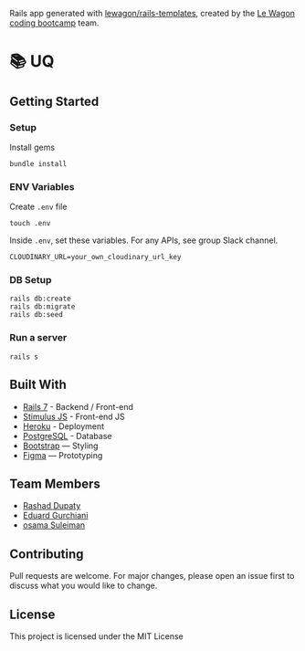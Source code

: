 Rails app generated with [lewagon/rails-templates](https://github.com/lewagon/rails-templates), created by the [Le Wagon coding bootcamp](https://www.lewagon.com) team.
# 📚 UQ

## Getting Started
### Setup

Install gems
```
bundle install
```

### ENV Variables
Create `.env` file
```
touch .env
```
Inside `.env`, set these variables. For any APIs, see group Slack channel.
```
CLOUDINARY_URL=your_own_cloudinary_url_key
```

### DB Setup
```
rails db:create
rails db:migrate
rails db:seed
```

### Run a server
```
rails s
```

## Built With
- [Rails 7](https://guides.rubyonrails.org/) - Backend / Front-end
- [Stimulus JS](https://stimulus.hotwired.dev/) - Front-end JS
- [Heroku](https://heroku.com/) - Deployment
- [PostgreSQL](https://www.postgresql.org/) - Database
- [Bootstrap](https://getbootstrap.com/) — Styling
- [Figma](https://www.figma.com) — Prototyping

## Team Members
- [Rashad Dupaty](https://www.linkedin.com/in/rashaddupaty/)
- [Eduard Gurchiani](https://www.linkedin.com/in/eduard-gurchiani/)
- [osama Suleiman](https://www.linkedin.com/in/osama-suleiman/)

## Contributing
Pull requests are welcome. For major changes, please open an issue first to discuss what you would like to change.

## License
This project is licensed under the MIT License
